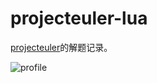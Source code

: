 projecteuler-lua
================

[projecteuler](http://projecteuler.net/)的解题记录。

![profile](http://projecteuler.net/profile/kurtlau.png)
